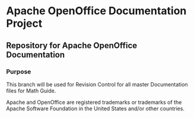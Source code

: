 # Apache OpenOffice Documentation Project

## Repository for Apache OpenOffice Documentation

### Purpose

This branch will be used for Revision Control for all master Documentation files for Math  Guide. 

Apache and OpenOffice are registered trademarks or trademarks of the Apache Software Foundation in the United States and/or other countries.
